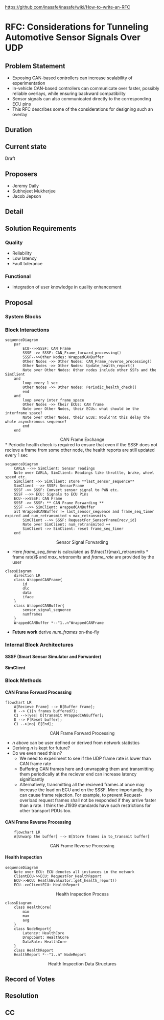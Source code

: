 https://github.com/inasafe/inasafe/wiki/How-to-write-an-RFC

# RFC: Considerations for Tunneling Automotive Sensor Signals Over UDP

## Problem Statement
* Exposing CAN-based controllers can increase scalability of experimentation
* In-vehicle CAN-based controllers can communicate over faster, possibly reliable overlays, while ensuring backward compatibility
* Sensor signals can also communicated directly to the corresponding ECU pins
* This RFC describes some of the considerations for designing such an overlay

## Duration

## Current state
Draft

## Proposers
* Jeremy Daily
* Subhojeet Mukherjee
* Jacob Jepson

## Detail

## Solution Requirements
### Quality
* Reliability
* Low latency
* Fault tolerance
  
### Functional
* Integration of user knowledge in quality enhancement

## Proposal

### System Blocks

### Block Interactions
```mermaid
sequenceDiagram
    par
        ECU-->>SSSF: CAN Frame
        SSSF ->> SSSF: CAN_Frame_forward_processing()
        SSSF-->>Other Nodes: WrappedCANBuffer
        Other Nodes ->> Other Nodes: CAN_Frame_reverse_processing()
        Other Nodes ->> Other Nodes: Update_health_report()
        Note over Other Nodes: Other nodes include other SSFs and the SimClient
    and
        loop every 1 sec
        Other Nodes ->> Other Nodes: Periodic_health_check()
        end
    and
        loop every inter_frame_space
        Other Nodes ->> their ECUs: CAN frame
        Note over Other Nodes, their ECUs: what should be the interframe space? 
        Note over Other Nodes, their ECUs: Would'nt this delay the whole asynchronous sequence?
        end
    end
```
<center> CAN Frame Exchange </center>
* Periodic health check is required to ensure that even if the SSSF does not recieve a frame from some other node, the health reports are still updated every 1 sec

```mermaid
sequenceDiagram
    CARLA -->> SimClient: Sensor readings 
    Note over CARLA, SimClient: Readings like throttle, brake, wheel speed etc.
    SimClient ->> SimClient: store **last_sensor_sequence**
    SimClient -->> SSSF: SensorFrame
    SSSF ->> SSSF: Convert sensor signal to PWN etc.
    SSSF -->> ECU: Signals to ECU Pins
    ECU-->>SSSF: CAN Frame
    SSSF ->> SSSF: ** CAN Frame Forwarding **
    SSSF -->> SimClient: WrappedCANBuffer
    alt WrappedCANBuffer != last_sensor_sequence and frame_seq_timer expired and num_retransmited < max_retransmits
        SimClient -->> SSSF: RequestFor_SensorFrame{recv_id}       
        Note over SimClient: num_retransmited ++
        SimClient ->> SimClient: reset frame_seq_timer
    end
```
<center> Sensor Signal Forwarding </center>

* Here *frame_seq_timer* is calculated as $\frac{1}{max\_retransmits * frame rate}$ and *max_retransmits* and *frame_rate* are provided by the user


```mermaid
classDiagram
    direction LR
    class WrappedCANFrame{
        id
        dlc
        data
        iface
    }
    class WrappedCANBuffer{
        sensor_signal_sequence
        numframes 
    }
    WrappedCANBuffer *--"1..n"WrappedCANFrame 
```
* **Future work** derive *num_frames* on-the-fly
  
### Internal Block Architectures
#### SSSF (Smart Sensor Simulator and Forwarder)

#### SimClient

### Block Methods
#### CAN Frame Forward Processing 
```mermaid
flowchart LR
    A[Recieve Frame] --> B[Buffer frame];
    B --> C1{n frames buffered?};
    C1 -->|yes| D[transmit WrappedCANBuffer];
    D --> F[Reset buffer];
    C1 -->|no| E[End];
```
<center> CAN Frame Forward Processing </center>

* *n* above can be user defined or derived from network statistics
* Deriving *n* is kept for future?
* Do we even need this *n*? 
  * We need to experiment to see if the UDP frame rate is lower than CAN frame rate
  * Buffering CAN frames here and unwrapping them and transmitting them periodically at the reciever end can increase latency significantly
  * Alternatively, transmitting all the recieved frames at once may increase the load on ECU and on the SSSF. More importantly, this can cause frame rejection. For example, to prevent Request-overload request frames shall not be responded if they arrive faster than a rate. I think the J1939 standards have such restrictions for other transport PDUs too.
  
#### CAN Frame Reverse Processing 
```mermaid
    flowchart LR
    A[Unwarp the buffer] --> B[Store frames in to_transmit buffer]
```
<center> CAN Frame Reverse Processing </center>

#### Health Inspection
```mermaid
sequenceDiagram
    Note over ECU: ECU denotes all instances in the network
    ClientECU->>ECU: RequestFor_HealthReport
    ECU->>ECU: HeatlhEvaluator::get_health_report() 
    ECU-->>ClientECU: HealthReport

```
<center>Health Inspection Process</center>

```mermaid
classDiagram
    class HealthCore{
        min
        max
        avg
    }
    class NodeReport{
        Latency: HealthCore
        DropCount: HealthCore
        DataRate: HealthCore
    }
    class HealthReport
    HealthReport *--"1..n" NodeReport
```
<center>Health Inspection Data Structures</center>

## Record of Votes

## Resolution

## CC
